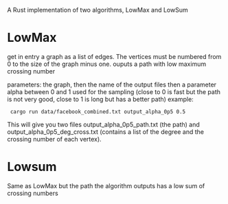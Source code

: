 A Rust implementation of two algorithms, LowMax and LowSum

# LowMax 

get in entry a graph as a list of edges. The vertices must be numbered from 0 to the size of the graph minus one.
ouputs a path with low maximum crossing number 

parameters: the graph, then the name of the output files then a parameter alpha between 0 and 1 used for the sampling (close to 0 is fast but the path is not very good, close to 1 is long but has a better path)
example:

``` cargo run data/facebook_combined.txt output_alpha_0p5 0.5```

This will give you two files output_alpha_0p5_path.txt (the path) and  output_alpha_0p5_deg_cross.txt (contains a list of the degree and the crossing number of each vertex). 



# Lowsum

Same as LowMax but the path the algorithm outputs has a low sum of crossing numbers

